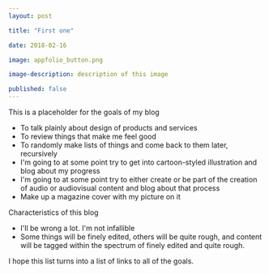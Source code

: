```yaml
---
layout: post

title: "First one"

date: 2018-02-16

image: appfolio_button.png

image-description: description of this image

published: false
---
```


This is a placeholder for the goals of my blog

- To talk plainly about design of products and services
- To review things that make me feel good
- To randomly make lists of things and come back to them later, recursively
- I'm going to at some point try to get into cartoon-styled illustration and blog about my progress
- I'm going to at some point try to either create or be part of the creation of audio or audiovisual content and blog about that process
- Make up a magazine cover with my picture on it

Characteristics of this blog
- I'll be wrong a lot. I'm not infallible
- Some things will be finely edited, others will be quite rough, and content will be tagged within the spectrum of finely edited and quite rough.

I hope this list turns into a list of links to all of the goals.
